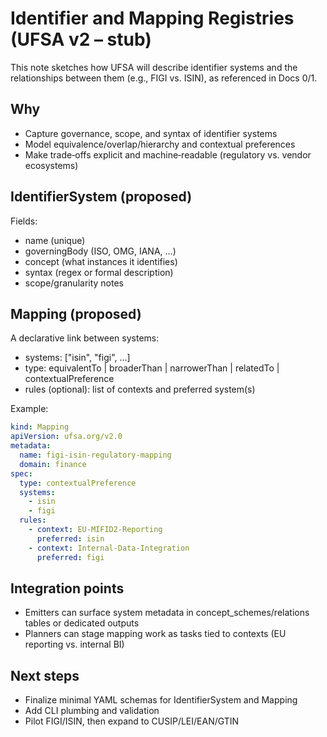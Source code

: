 # Identifier and Mapping Registries (UFSA v2 – stub)

This note sketches how UFSA will describe identifier systems and the relationships between them (e.g., FIGI vs. ISIN), as referenced in Docs 0/1.

## Why

- Capture governance, scope, and syntax of identifier systems
- Model equivalence/overlap/hierarchy and contextual preferences
- Make trade‑offs explicit and machine‑readable (regulatory vs. vendor ecosystems)

## IdentifierSystem (proposed)

Fields:

- name (unique)
- governingBody (ISO, OMG, IANA, …)
- concept (what instances it identifies)
- syntax (regex or formal description)
- scope/granularity notes

## Mapping (proposed)

A declarative link between systems:

- systems: ["isin", "figi", …]
- type: equivalentTo | broaderThan | narrowerThan | relatedTo | contextualPreference
- rules (optional): list of contexts and preferred system(s)

Example:

```yaml
kind: Mapping
apiVersion: ufsa.org/v2.0
metadata:
  name: figi-isin-regulatory-mapping
  domain: finance
spec:
  type: contextualPreference
  systems:
    - isin
    - figi
  rules:
    - context: EU-MIFID2-Reporting
      preferred: isin
    - context: Internal-Data-Integration
      preferred: figi
```

## Integration points

- Emitters can surface system metadata in concept_schemes/relations tables or dedicated outputs
- Planners can stage mapping work as tasks tied to contexts (EU reporting vs. internal BI)

## Next steps

- Finalize minimal YAML schemas for IdentifierSystem and Mapping
- Add CLI plumbing and validation
- Pilot FIGI/ISIN, then expand to CUSIP/LEI/EAN/GTIN
